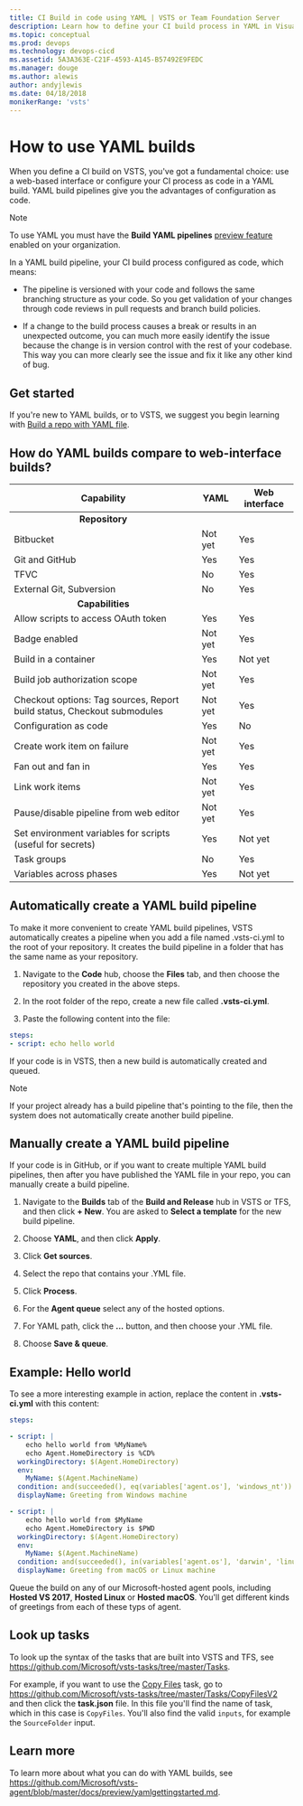 ```yaml
---
title: CI Build in code using YAML | VSTS or Team Foundation Server
description: Learn how to define your CI build process in YAML in Visual Studio Team Services (VSTS) and Team Foundation Server (TFS)
ms.topic: conceptual
ms.prod: devops
ms.technology: devops-cicd
ms.assetid: 5A3A363E-C21F-4593-A145-B57492E9FEDC
ms.manager: douge
ms.author: alewis
author: andyjlewis
ms.date: 04/18/2018
monikerRange: 'vsts'
---
```


# How to use YAML builds

When you define a CI build on VSTS, you've got a fundamental choice: use a web-based interface or configure your CI process as code in a YAML build. YAML build pipelines give you the advantages of configuration as code.

> [!NOTE]
> To use YAML you must have the **Build YAML pipelines** [preview feature](/vsts/project/navigation/preview-features) enabled on your organization.

In a YAML build pipeline, your CI build process configured as code, which means:

* The pipeline is versioned with your code and follows the same branching structure as your code. So you get validation of your changes through code reviews in pull requests and branch build policies.

* If a change to the build process causes a break or results in an unexpected outcome, you can much more easily identify the issue because the change is in version control with the rest of your codebase. This way you can more clearly see the issue and fix it like any other kind of bug.

## Get started

If you're new to YAML builds, or to VSTS, we suggest you begin learning with [Build a repo with YAML file](../get-started-yaml.md).

## How do YAML builds compare to web-interface builds?

|Capability|YAML|Web interface|
|-|-|-|
|<center>**Repository**</center>|
|Bitbucket|Not yet|Yes|
|Git and GitHub|Yes|Yes|
|TFVC|No|Yes|
|External Git, Subversion|No|Yes|
|<center>**Capabilities**</center>|
|Allow scripts to access OAuth token|Yes|Yes|
|Badge enabled|Not yet|Yes|
|Build in a container|Yes|Not yet|
|Build job authorization scope|Not yet|Yes|
|Checkout options: Tag sources, Report build status, Checkout submodules|Not yet|Yes|
|Configuration as code|Yes|No|
|Create work item on failure|Not yet|Yes|
|Fan out and fan in|Yes|Yes|
|Link work items|Not yet|Yes|
|Pause/disable pipeline from web editor|Not yet|Yes|
|Set environment variables for scripts (useful for secrets)|Yes|Not yet|
|Task groups|No|Yes|
|Variables across phases|Yes|Not yet|

## Automatically create a YAML build pipeline

To make it more convenient to create YAML build pipelines, VSTS automatically creates a pipeline when you add a file named .vsts-ci.yml to the root of your repository. It creates the build pipeline in a folder that has the same name as your repository.

1. Navigate to the **Code** hub, choose the **Files** tab, and then choose the repository you created in the above steps.

2. In the root folder of the repo, create a new file called **.vsts-ci.yml**.

3. Paste the following content into the file:

```YAML
steps:
- script: echo hello world 
```

If your code is in VSTS, then a new build is automatically created and queued.

 > [!NOTE]
 > If your project already has a build pipeline that's pointing to the file, then the system does not automatically create another build pipeline.

## Manually create a YAML build pipeline

If your code is in GitHub, or if you want to create multiple YAML build pipelines, then after you have published the YAML file in your repo, you can manually create a build pipeline.

1. Navigate to the **Builds** tab of the **Build and Release** hub in VSTS or TFS, and then click **+ New**. You are asked to **Select a template** for the new build pipeline.

1. Choose **YAML**, and then click **Apply**.

1. Click **Get sources**.

1. Select the repo that contains your .YML file.

1. Click **Process**.

1. For the **Agent queue** select any of the hosted options.

1. For YAML path, click the **...** button, and then choose your .YML file.

1. Choose **Save & queue**.

## Example: Hello world

To see a more interesting example in action, replace the content in **.vsts-ci.yml** with this content:

```YAML
steps:

- script: |
    echo hello world from %MyName%
    echo Agent.HomeDirectory is %CD%
  workingDirectory: $(Agent.HomeDirectory)
  env:
    MyName: $(Agent.MachineName)
  condition: and(succeeded(), eq(variables['agent.os'], 'windows_nt'))
  displayName: Greeting from Windows machine

- script: |
    echo hello world from $MyName
    echo Agent.HomeDirectory is $PWD
  workingDirectory: $(Agent.HomeDirectory)
  env:
    MyName: $(Agent.MachineName)
  condition: and(succeeded(), in(variables['agent.os'], 'darwin', 'linux'))
  displayName: Greeting from macOS or Linux machine
 ```

Queue the build on any of our Microsoft-hosted agent pools, including **Hosted VS 2017**, **Hosted Linux** or **Hosted macOS**. You'll get different kinds of greetings from each of these typs of agent.

## Look up tasks

To look up the syntax of the tasks that are built into VSTS and TFS, see https://github.com/Microsoft/vsts-tasks/tree/master/Tasks. 

For example, if you want to use the [Copy Files](../tasks/utility/copy-files.md) task, go to https://github.com/Microsoft/vsts-tasks/tree/master/Tasks/CopyFilesV2 and then click the **task.json** file. In this file you'll find the name of task, which in this case is `CopyFiles`. You'll also find the valid `inputs`, for example the `SourceFolder` input.

## Learn more

To learn more about what you can do with YAML builds, see https://github.com/Microsoft/vsts-agent/blob/master/docs/preview/yamlgettingstarted.md.
